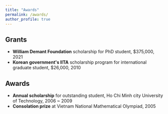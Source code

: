 ```yaml
---
title: "Awards"
permalink: /awards/
author_profile: true
---
```


Grants
------
*	**William Demant Foundation** scholarship for PhD student, $375,000, 2021
*	**Korean government's IITA** scholarship program for international graduate student, $26,000, 2010

Awards
------
*	**Annual scholarship** for outstanding student, Ho Chi Minh city University of Technology, 2006 ~ 2009
*	**Consolation prize** at Vietnam National Mathematical Olympiad, 2005